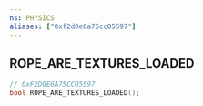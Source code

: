 ```yaml
---
ns: PHYSICS
aliases: ["0xf2d0e6a75cc05597"]
---
```

## ROPE_ARE_TEXTURES_LOADED

```c
// 0xF2D0E6A75CC05597
bool ROPE_ARE_TEXTURES_LOADED();
```
